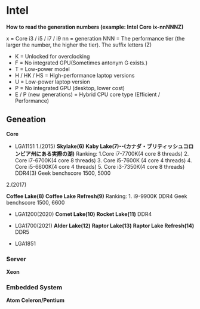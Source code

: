 # Intel
**How to read the generation numbers (example: Intel Core ix-nnNNNZ)**

x = Core i3 / i5 / i7 / i9
nn = generation
NNN = The performance tier (the larger the number, the higher the tier).
The suffix letters (Z)
* K = Unlocked for overclocking
* F = No integrated GPU(Sometimes antonym G exists.)
* T = Low-power model
* H / HK / HS = High-performance laptop versions
* U = Low-power laptop version
* P = No integrated GPU (desktop, lower cost)
* E / P (new generations) = Hybrid CPU core type (Efficient / Performance)


## Geneation

**Core**
* LGA1151
1.(2015)
**Skylake(6)**
**Kaby Lake(7)--(カナダ・ブリティッシュコロンビア州にある実際の湖)**
Ranking: 1.Core i7-7700K(4 core 8 threads) 2. Core i7-6700K(4 core 8 threads) 3. Core i5-7600K (4 core 4 threads) 4. Core i5-6600K(4 core 4 threads) 5. Core i3-7350K(4 core 8 threads)
DDR4(3)
Geek benchscore 1500, 5000

2.(2017)

**Coffee Lake(8)**
**Coffee Lake Refresh(9)**
Ranking: 1. i9-9900K
DDR4
Geek benchscore 1500, 6600 
* LGA1200(2020)
**Comet Lake(10)**
**Rocket Lake(11)**
DDR4


* LGA1700(2021)
**Alder Lake(12)**
**Raptor Lake(13)**
**Raptor Lake Refresh(14)**
DDR5
* LGA1851

### Server

**Xeon**


### Embedded System
**Atom**
**Celeron/Pentium**

